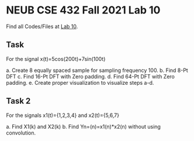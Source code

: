 # NEUB CSE 432 Fall 2021 Lab 10
Find all Codes/Files at  [Lab 10](https://github.com/shparvez001/NEUB-CSE-432-Fall-2021/tree/main/Lab%2010).

## Task
For the signal 
x(t)=5cos(200t)+7sin(100t)

a. Create 8 equally spaced sample for sampling frequency 100.
b. Find 8-Pt DFT
c. Find 16-Pt DFT with Zero padding.
d. Find 64-Pt DFT with Zero padding.
e. Create proper visualization to visualize steps a-d.

## Task 2
For the signals x1(t)={1,2,3,4} and x2(t)={5,6,7}

a.	Find X1(k) and X2(k)
b. Find Yn=(n)=x1(n)*x2(n) without using convolution.